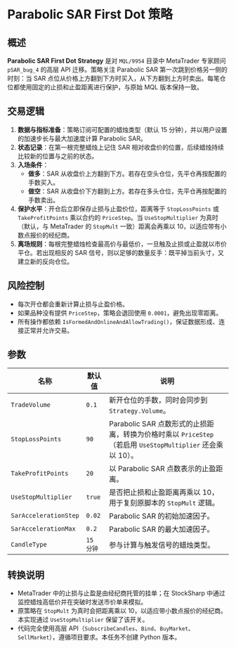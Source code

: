 # Parabolic SAR First Dot 策略

## 概述
**Parabolic SAR First Dot Strategy** 是对 `MQL/9954` 目录中 MetaTrader 专家顾问 `pSAR_bug_4` 的高层 API 迁移。策略关注 Parabolic SAR 第一次跳到价格另一侧的时刻：当 SAR 点位从价格上方翻到下方时买入，从下方翻到上方时卖出。每笔仓位都使用固定的止损和止盈距离进行保护，与原始 MQL 版本保持一致。

## 交易逻辑
1. **数据与指标准备**：策略订阅可配置的蜡烛类型（默认 15 分钟），并以用户设置的加速步长与最大加速度计算 Parabolic SAR。
2. **状态记录**：在第一根完整蜡烛上记住 SAR 相对收盘价的位置，后续蜡烛持续比较新的位置与之前的状态。
3. **入场条件**：
   - **做多**：SAR 从收盘价上方翻到下方。若存在空头仓位，先平仓再按配置的手数买入。
   - **做空**：SAR 从收盘价下方翻到上方。若存在多头仓位，先平仓再按配置的手数卖出。
4. **保护水平**：开仓后立即保存止损与止盈价位，距离等于 `StopLossPoints` 或 `TakeProfitPoints` 乘以合约的 `PriceStep`。当 `UseStopMultiplier` 为真时（默认，与 MetaTrader 的 `StopMult` 一致）距离会再乘以 10，以适应带有小数点报价的经纪商。
5. **离场规则**：每根完整蜡烛检查最高价与最低价，一旦触及止损或止盈就以市价平仓。若出现相反的 SAR 信号，则以足够的数量反手：既平掉当前头寸，又建立新的反向仓位。

## 风险控制
- 每次开仓都会重新计算止损与止盈价格。
- 如果品种没有提供 `PriceStep`，策略会退回使用 `0.0001`，避免出现零距离。
- 所有操作都依赖 `IsFormedAndOnlineAndAllowTrading()`，保证数据形成、连接正常并允许交易。

## 参数
| 名称 | 默认值 | 说明 |
| --- | --- | --- |
| `TradeVolume` | `0.1` | 新开仓位的手数，同时会同步到 `Strategy.Volume`。 |
| `StopLossPoints` | `90` | Parabolic SAR 点数形式的止损距离，转换为价格时乘以 `PriceStep`（若启用 `UseStopMultiplier` 还会乘以 10）。 |
| `TakeProfitPoints` | `20` | 以 Parabolic SAR 点数表示的止盈距离。 |
| `UseStopMultiplier` | `true` | 是否把止损和止盈距离再乘以 10，用于复刻原脚本的 `StopMult` 逻辑。 |
| `SarAccelerationStep` | `0.02` | Parabolic SAR 的初始加速因子。 |
| `SarAccelerationMax` | `0.2` | Parabolic SAR 的最大加速因子。 |
| `CandleType` | `15 分钟` | 参与计算与触发信号的蜡烛类型。 |

## 转换说明
- MetaTrader 中的止损与止盈是由经纪商托管的挂单；在 StockSharp 中通过监控蜡烛高低价并在突破时发送市价单来模拟。
- 原策略在 `StopMult` 为真时会把距离乘以 10，以适应带小数点报价的经纪商。本实现通过 `UseStopMultiplier` 保留了该开关。
- 代码完全使用高层 API（`SubscribeCandles`、`Bind`、`BuyMarket`、`SellMarket`），遵循项目要求。本任务不创建 Python 版本。 
